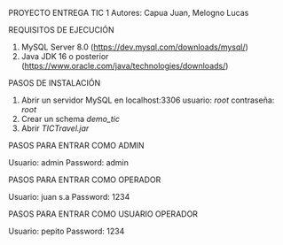 PROYECTO ENTREGA TIC 1
Autores: Capua Juan, Melogno Lucas

REQUISITOS DE EJECUCIÓN
1. MySQL Server 8.0 (https://dev.mysql.com/downloads/mysql/)
2. Java JDK 16 o posterior (https://www.oracle.com/java/technologies/downloads/)

PASOS DE INSTALACIÓN
1. Abrir un servidor MySQL en localhost:3306 usuario: *root* contraseña: _root_
2. Crear un schema _demo_tic_
3. Abrir _TICTravel.jar_

PASOS PARA ENTRAR COMO ADMIN

Usuario: admin
Password: admin

PASOS PARA ENTRAR COMO OPERADOR

Usuario: juan s.a
Password: 1234

PASOS PARA ENTRAR COMO USUARIO OPERADOR

Usuario: pepito
Password: 1234
